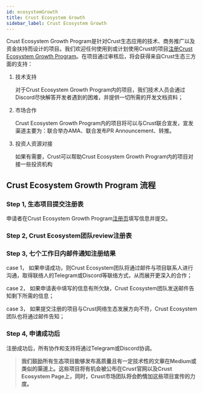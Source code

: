```yaml
---
id: ecosystemGrowth
title: Crust Ecosystem Growth
sidebar_label: Crust Ecosystem Growth
---
```


Crust Ecosystem Growth Program是针对Crust生态应用的技术、商务推广以及资金扶持而设计的项目。我们欢迎任何使用到或计划使用Crust的项目[注册Crust Ecosystem Growth Program](https://airtable.com/shrS6lp8H8q7NsIiF)。在项目通过审核后，将会获得来自Crust生态三方面的支持：

1. 技术支持

    对于Crust Ecosystem Growth Program内的项目，我们技术人员会通过Discord尽快解答开发者遇到的困难，并提供一切所需的开发文档资料；

2. 市场合作

    Crust Ecosystem Growth Program内的项目将可以与Crust联合宣发，宣发渠道主要为：联合举办AMA、联合发布PR Announcement、转推。

3. 投资人资源对接

    如果有需要，Crust可以帮助Crust Ecosystem Growth Program内的项目对接一些投资机构

## Crust Ecosystem Growth Program 流程

### Step 1, 生态项目提交注册表

申请者在Crust Ecosystem Growth Program[注册页](https://airtable.com/shrS6lp8H8q7NsIiF)填写信息并提交。

### Step 2, Crust Ecosystem团队review注册表

### Step 3, 七个工作日内邮件通知注册结果

case 1， 如果申请成功，则Crust Ecosystem团队将通过邮件与项目联系人进行沟通，取得联络人的Telegram或Discord等联络方式，从而展开更深入的合作；

case 2， 如果申请表中填写的信息有所欠缺，Crust Ecosystem团队发送邮件告知剩下所需的信息；

case 3， 如果提交注册的项目与Crust网络生态发展方向不符，Crust Ecosystem团队也将通过邮件告知；

### Step 4, 申请成功后

注册成功后，所有协作和支持将通过Telegram或Discord协调。

> **我们鼓励所有生态项目能够发布高质量且有一定技术性的文章在Medium或类似的渠道上。这些项目将有机会被公布在Crust官网以及Crust Ecosystem Page上，同时，Crust市场团队将会酌情加这些项目宣传的力度。**
